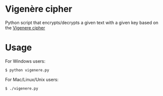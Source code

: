 # Vigenère cipher

Python script that encrypts/decrypts a given text with a given key based on the [Vigenere cipher](https://en.wikipedia.org/wiki/Vigenère_cipher)

# Usage

For Windows users:

```bash
$ python vigenere.py
```

For Mac/Linux/Unix users:

```bash
$ ./vigenere.py
```
